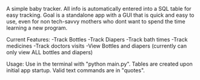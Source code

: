 A simple baby tracker. All info is automatically entered into a SQL table for easy tracking. Goal is a standalone app with a GUI that is quick and easy to use, even for non tech-savvy mothers who dont want to spend the time learning a new program. 

Current Features:
-Track Bottles
-Track Diapers
-Track bath times
-Track medicines
-Track doctors visits
-View Bottles and diapers (currently can only view ALL bottles and diapers)

Usage:
Use in the terminal with "python main.py". Tables are created upon initial app startup. Valid text commands are in "quotes". 